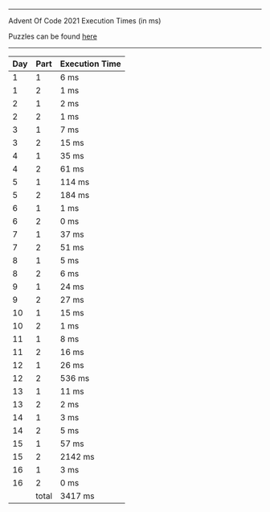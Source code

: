 ****

Advent Of Code 2021 Execution Times (in ms)

Puzzles can be found [here](https://adventofcode.com/2021/)

----

| Day | Part | Execution Time |
| --- | ---- | -------------- |
| 1 | 1 | 6 ms|
| 1 | 2 | 1 ms|
| 2 | 1 | 2 ms|
| 2 | 2 | 1 ms|
| 3 | 1 | 7 ms|
| 3 | 2 | 15 ms|
| 4 | 1 | 35 ms|
| 4 | 2 | 61 ms|
| 5 | 1 | 114 ms|
| 5 | 2 | 184 ms|
| 6 | 1 | 1 ms|
| 6 | 2 | 0 ms|
| 7 | 1 | 37 ms|
| 7 | 2 | 51 ms|
| 8 | 1 | 5 ms|
| 8 | 2 | 6 ms|
| 9 | 1 | 24 ms|
| 9 | 2 | 27 ms|
| 10 | 1 | 15 ms|
| 10 | 2 | 1 ms|
| 11 | 1 | 8 ms|
| 11 | 2 | 16 ms|
| 12 | 1 | 26 ms|
| 12 | 2 | 536 ms|
| 13 | 1 | 11 ms|
| 13 | 2 | 2 ms|
| 14 | 1 | 3 ms|
| 14 | 2 | 5 ms|
| 15 | 1 | 57 ms|
| 15 | 2 | 2142 ms|
| 16 | 1 | 3 ms|
| 16 | 2 | 0 ms|
||total|3417 ms|
